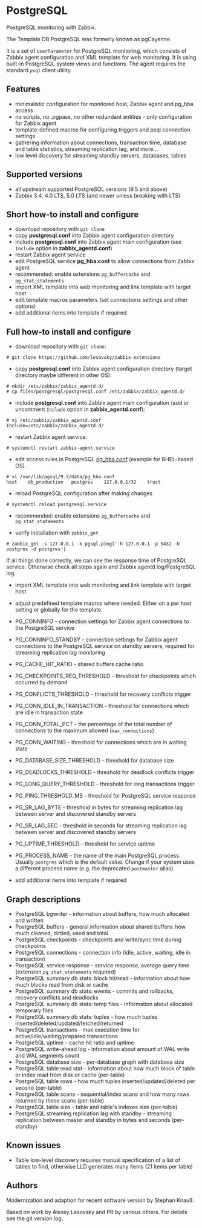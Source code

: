 PostgreSQL
==========

PostgreSQL monitoring with Zabbix.

The Template DB PostgreSQL was formerly known as pgCayenne.

It is a set of `UserParameter` for PostgreSQL monitoring, which consists of Zabbix agent configuration and XML template for web monitoring. It is using built-in PostgreSQL system views and functions. The agent requires the standard `psql` client utility.

## Features
- minimalistic configuration for monitored host, Zabbix agent and pg_hba access
- no scripts, no .pgpass, no other redundant entities - only configuration for Zabbix agent
- template-defined macros for configuring triggers and psql connection settings
- gathering information about connections, transaction time, database and table statistics, streaming replication lag, and more...
- low level discovery for streaming standby servers, databases, tables

## Supported versions
- all upstream supported PostgreSQL versions (9.5 and above)
- Zabbix 3.4, 4.0 LTS, 5.0 LTS (and newer unless breaking with LTS)

## Short how-to install and configure
- download repository with `git clone`
- copy __postgresql.conf__ into Zabbix agent configuration directory
- include __postgresql.conf__ into Zabbix agent main configuration (see `Include` option in __zabbix_agentd.conf__)
- restart Zabbix agent service
- edit PostgreSQL service __pg_hba.conf__ to allow connections from Zabbix agent
- recommended: enable extensions `pg_buffercache` and `pg_stat_statements`
- import XML template into web monitoring and link template with target host
- edit template macros parameters (set connections settings and other options)
- add additional items into template if required

## Full how-to install and configure
- download repository with `git clone`:
```
# git clone https://github.com/lesovsky/zabbix-extensions
```

- copy __postgresql.conf__ into Zabbix agent configuration directory (target directory maybe different in other OS):
```
# mkdir /etc/zabbix/zabbix_agentd.d/
# cp files/postgresql/postgresql.conf /etc/zabbix/zabbix_agentd.d/
```

- include __postgresql.conf__ into Zabbix agent main configuration (add or uncomment `Include` option in __zabbix_agentd.conf__);
```
# vi /etc/zabbix/zabbix_agentd.conf
Include=/etc/zabbix/zabbix_agentd.d/
```

- restart Zabbix agent service:
```
# systemctl restart zabbix-agent.service
```

- edit access rules in PostgreSQL [pg_hba.conf](http://www.postgresql.org/docs/9.3/static/auth-pg-hba-conf.html) (example for RHEL-based OS).
```
# vi /var/lib/pgsql/9.3/data/pg_hba.conf
host    db_production   postgres    127.0.0.1/32    trust
```

- reload PostgreSQL configuration after making changes
```
# systemctl reload postgresql.service
```

- recommended: enable extensions `pg_buffercache` and `pg_stat_statements`

- verify installation with `zabbix_get`
```
# zabbix_get -s 127.0.0.1 -k pgsql.ping['-h 127.0.0.1 -p 5432 -U postgres -d postgres']
```
If all things done correctly, we can see the response time of PostgreSQL service. Otherwise check all steps again and Zabbix agentd log/PostgreSQL log.

- import XML template into web monitoring and link template with target host

- adjust predefined template macros where needed. Either on a per host setting or globally for the template.
 - PG_CONNINFO - connection settings for Zabbix agent connections to the PostgreSQL service
 - PG_CONNINFO_STANDBY - connection settings for Zabbix agent connections to the PostgreSQL service on standby servers, required for streaming replication lag monitoring
 - PG_CACHE_HIT_RATIO - shared buffers cache ratio
 - PG_CHECKPOINTS_REQ_THRESHOLD - threshold for checkpoints which occurred by demand
 - PG_CONFLICTS_THRESHOLD - threshold for recovery conflicts trigger
 - PG_CONN_IDLE_IN_TRANSACTION - threshold for connections which are idle in transaction state
 - PG_CONN_TOTAL_PCT - the percentage of the total number of connections to the maximum allowed (`max_connections`)
 - PG_CONN_WAITING - threshold for connections which are in waiting state
 - PG_DATABASE_SIZE_THRESHOLD - threshold for database size
 - PG_DEADLOCKS_THRESHOLD - threshold for deadlock conflicts trigger
 - PG_LONG_QUERY_THRESHOLD - threshold for long transactions trigger
 - PG_PING_THRESHOLD_MS - threshold for PostgreSQL service response
 - PG_SR_LAG_BYTE - threshold in bytes for streaming replication lag between server and discovered standby servers
 - PG_SR_LAG_SEC - threshold in seconds for streaming replication lag between server and discovered standby servers
 - PG_UPTIME_THRESHOLD - threshold for service uptime
 - PG_PROCESS_NAME - the name of the main PostgreSQL process. Usually `postgres` which is the default value. Change if your system uses a different process name (e.g. the deprecated `postmaster` alias)

- add additional items into template if required

## Graph descriptions
- PostgreSQL bgwriter - information about buffers, how much allocated and written
- PostgreSQL buffers - general information about shared buffers: how much cleaned, dirtied, used and total
- PostgreSQL checkpoints - checkpoints and write/sync time during checkpoints
- PostgreSQL connections - connection info (idle, active, waiting, idle in transaction)
- PostgreSQL service response - service response, average query time (extension `pg_stat_statements` required)
- PostgreSQL summary db stats: block hit/read - information about how much blocks read from disk or cache
- PostgreSQL summary db stats: events - commits and rollbacks, recovery conflicts and deadlocks
- PostgreSQL summary db stats: temp files - information about allocated temporary files
- PostgreSQL summary db stats: tuples - how much tuples inserted/deleted/updated/fetched/returned
- PostgreSQL transactions - max execution time for active/idle/waiting/prepared transactions
- PostgreSQL uptime - cache hit ratio and uptime
- PostgreSQL write-ahead log - information about amount of WAL write and WAL segments count
- PostgreSQL database size - per-database graph with database size
- PostgreSQL table read stat - information about how much block of table or index read from disk or cache (per-table)
- PostgreSQL table rows - how much tuples inserted/updated/deleted per second (per-table)
- PostgreSQL table scans - sequential/index scans and how many rows returned by these scans (per-table)
- PostgreSQL table size - table and table's indexes size (per-table)
- PostgreSQL streaming replication lag with standby - streaming replication between master and standby in bytes and seconds (per-standby)

## Known issues
- Table low-level discovery requires manual specification of a list of tables to find, otherwise LLD generates many items (21 items per table)

## Authors
Modernization and adaption for recent software version by Stephan Knauß.

Based on work by Alexey Lesovsky and PR by various others.
For details see the git version log.
